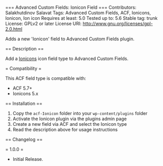 === Advanced Custom Fields: Ionicon Field ===
Contributors: Salakhutdinov Salavat
Tags: Advanced Custom Fields, ACF, Ionicons, Ionicon, Ion icon
Requires at least: 5.0
Tested up to: 5.6
Stable tag: trunk
License: GPLv2 or later
License URI: http://www.gnu.org/licenses/gpl-2.0.html

Adds a new 'Ionicon' field to Advanced Custom Fields plugin.

== Description ==

Add a [Ionicons](https://ionicons.com/) icon field type to Advanced Custom Fields.

= Compatibility =

This ACF field type is compatible with:
* ACF 5.7+
* Ionicons 5.x

== Installation ==

1. Copy the `acf-Ionicon` folder into your `wp-content/plugins` folder
2. Activate the Ionicon plugin via the plugins admin page
3. Create a new field via ACF and select the Ionicon type
4. Read the description above for usage instructions

== Changelog ==

= 1.0.0 =
* Initial Release.